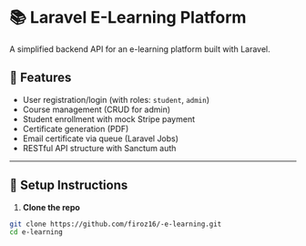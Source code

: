 # 📚 Laravel E-Learning Platform

A simplified backend API for an e-learning platform built with Laravel.

## 🚀 Features

- User registration/login (with roles: `student`, `admin`)
- Course management (CRUD for admin)
- Student enrollment with mock Stripe payment
- Certificate generation (PDF)
- Email certificate via queue (Laravel Jobs)
- RESTful API structure with Sanctum auth

---

## 🔧 Setup Instructions

1. **Clone the repo**
```bash
git clone https://github.com/firoz16/-e-learning.git
cd e-learning
